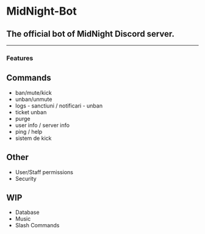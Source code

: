 # MidNight-Bot
## The official bot of MidNight Discord server.
---
### Features
## Commands
- ban/mute/kick
- unban/unmute
- logs - sanctiuni / notificari - unban
- ticket unban
- purge
- user info / server info
- ping / help
- sistem de kick

## Other
- User/Staff permissions
- Security

## WIP
- Database
- Music
- Slash Commands
